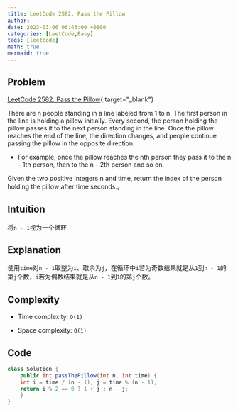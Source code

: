```yaml
---
title: LeetCode 2582. Pass the Pillow
author:
date: 2023-03-06 06:43:00 +0800
categories: [LeetCode,Easy]
tags: [leetcode]
math: true
mermaid: true
---
```


## Problem
[LeetCode 2582. Pass the Pillow](https://leetcode.com/problems/pass-the-pillow){:target="_blank"}

There are n people standing in a line labeled from 1 to n. The first person in the line is holding a pillow initially. Every second, the person holding the pillow passes it to the next person standing in the line. Once the pillow reaches the end of the line, the direction changes, and people continue passing the pillow in the opposite direction.

- For example, once the pillow reaches the nth person they pass it to the n - 1th person, then to the n - 2th person and so on.

Given the two positive integers n and time, return the index of the person holding the pillow after time seconds.。

## Intuition
将`n - 1`视为一个循环 

## Explanation
使用`time`对`n - 1`取整为`i`、取余为`j`，在循环中`i`若为奇数结果就是从`1`到`n - 1`的第`j`个数，`i`若为偶数结果就是从`n - 1`到`1`的第`j`个数。
## Complexity
- Time complexity:
`O(1)`

- Space complexity: 
`O(1)`

## Code
```java
class Solution {
    public int passThePillow(int n, int time) {
    int i = time / (n - 1), j = time % (n - 1);
    return i % 2 == 0 ? 1 + j : n - j;
    }
}
```